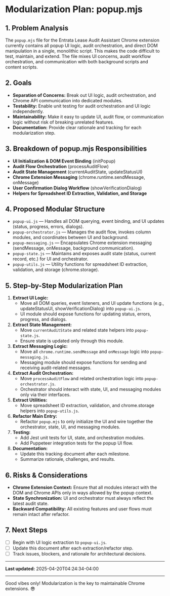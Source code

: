 # Modularization Plan: popup.mjs

## 1. Problem Analysis
The `popup.mjs` file for the Entrata Lease Audit Assistant Chrome extension currently contains all popup UI logic, audit orchestration, and direct DOM manipulation in a single, monolithic script. This makes the code difficult to test, maintain, and extend. The file mixes UI concerns, audit workflow orchestration, and communication with both background scripts and content scripts.

## 2. Goals
- **Separation of Concerns:** Break out UI logic, audit orchestration, and Chrome API communication into dedicated modules.
- **Testability:** Enable unit testing for audit orchestration and UI logic independently.
- **Maintainability:** Make it easy to update UI, audit flow, or communication logic without risk of breaking unrelated features.
- **Documentation:** Provide clear rationale and tracking for each modularization step.

## 3. Breakdown of popup.mjs Responsibilities
- **UI Initialization & DOM Event Binding** (initPopup)
- **Audit Flow Orchestration** (processAuditFlow)
- **Audit State Management** (currentAuditState, updateStatusUI)
- **Chrome Extension Messaging** (chrome.runtime.sendMessage, onMessage)
- **User Confirmation Dialog Workflow** (showVerificationDialog)
- **Helpers for Spreadsheet ID Extraction, Validation, and Storage**

## 4. Proposed Modular Structure
- `popup-ui.js` — Handles all DOM querying, event binding, and UI updates (status, progress, errors, dialogs).
- `popup-orchestrator.js` — Manages the audit flow, invokes column modules, and coordinates between UI and background.
- `popup-messaging.js` — Encapsulates Chrome extension messaging (sendMessage, onMessage, background communication).
- `popup-state.js` — Maintains and exposes audit state (status, current record, etc.) for UI and orchestrator.
- `popup-utils.js` — Utility functions for spreadsheet ID extraction, validation, and storage (chrome.storage).

## 5. Step-by-Step Modularization Plan
1. **Extract UI Logic:**
   - Move all DOM queries, event listeners, and UI update functions (e.g., updateStatusUI, showVerificationDialog) into `popup-ui.js`.
   - UI module should expose functions for updating status, errors, progress, and dialogs.
2. **Extract State Management:**
   - Move `currentAuditState` and related state helpers into `popup-state.js`.
   - Ensure state is updated only through this module.
3. **Extract Messaging Logic:**
   - Move all `chrome.runtime.sendMessage` and `onMessage` logic into `popup-messaging.js`.
   - Messaging module should expose functions for sending and receiving audit-related messages.
4. **Extract Audit Orchestration:**
   - Move `processAuditFlow` and related orchestration logic into `popup-orchestrator.js`.
   - Orchestrator should interact with state, UI, and messaging modules only via their interfaces.
5. **Extract Utilities:**
   - Move spreadsheet ID extraction, validation, and chrome.storage helpers into `popup-utils.js`.
6. **Refactor Main Entry:**
   - Refactor `popup.mjs` to only initialize the UI and wire together the orchestrator, state, UI, and messaging modules.
7. **Testing:**
   - Add Jest unit tests for UI, state, and orchestration modules.
   - Add Puppeteer integration tests for the popup UI flow.
8. **Documentation:**
   - Update this tracking document after each milestone.
   - Summarize rationale, challenges, and results.

## 6. Risks & Considerations
- **Chrome Extension Context:** Ensure that all modules interact with the DOM and Chrome APIs only in ways allowed by the popup context.
- **State Synchronization:** UI and orchestrator must always reflect the latest audit state.
- **Backward Compatibility:** All existing features and user flows must remain intact after refactor.

## 7. Next Steps
- [ ] Begin with UI logic extraction to `popup-ui.js`.
- [ ] Update this document after each extraction/refactor step.
- [ ] Track issues, blockers, and rationale for architectural decisions.

---

**Last updated:** 2025-04-20T04:24:34-04:00

---

Good vibes only! Modularization is the key to maintainable Chrome extensions. 😎
